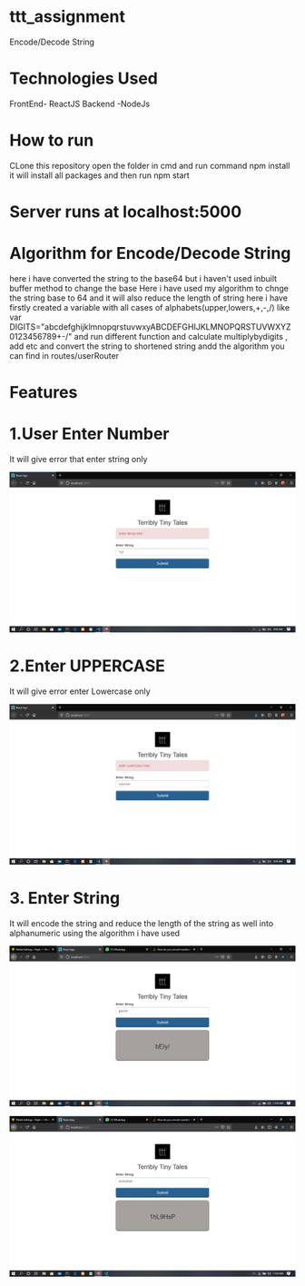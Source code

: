 # ttt_assignment
Encode/Decode String

# Technologies Used

FrontEnd- ReactJS
Backend -NodeJs

# How to run
CLone this repository open the folder in cmd and run command npm install it will install all packages and then run npm start

# Server runs at localhost:5000

# Algorithm for Encode/Decode String
here i have converted the string to the base64 but i haven't used inbuilt buffer method to change the base
Here i have used my algorithm to chnge the string base to 64 and it will also reduce the length of string 
here i have firstly created a variable with all cases of alphabets(upper,lowers,+,-,/) like 
var DIGITS="abcdefghijklmnopqrstuvwxyABCDEFGHIJKLMNOPQRSTUVWXYZ0123456789+-/" and run different function and calculate multiplybydigits , add etc  and convert the string to shortened string
andd the algorithm you can find in routes/userRouter


# Features
# 1.User Enter Number 
It will give error that enter string only

![Test Image 1](https://github.com/Gauravsunil/ttt_assignment/blob/master/screenshots/Screenshot%20(149).png)


# 2.Enter UPPERCASE
It will give error enter Lowercase only

![Test Image 2](https://github.com/Gauravsunil/ttt_assignment/blob/master/screenshots/Screenshot%20(150).png)

# 3. Enter String
It will encode the string and reduce the length of the string as well into alphanumeric using the algorithm i  have used

![Test Image 8](https://github.com/Gauravsunil/ttt_assignment/blob/master/screenshots/Screenshot%20(153).png)

![Test Image 9](https://github.com/Gauravsunil/ttt_assignment/blob/master/screenshots/Screenshot%20(154).png)


